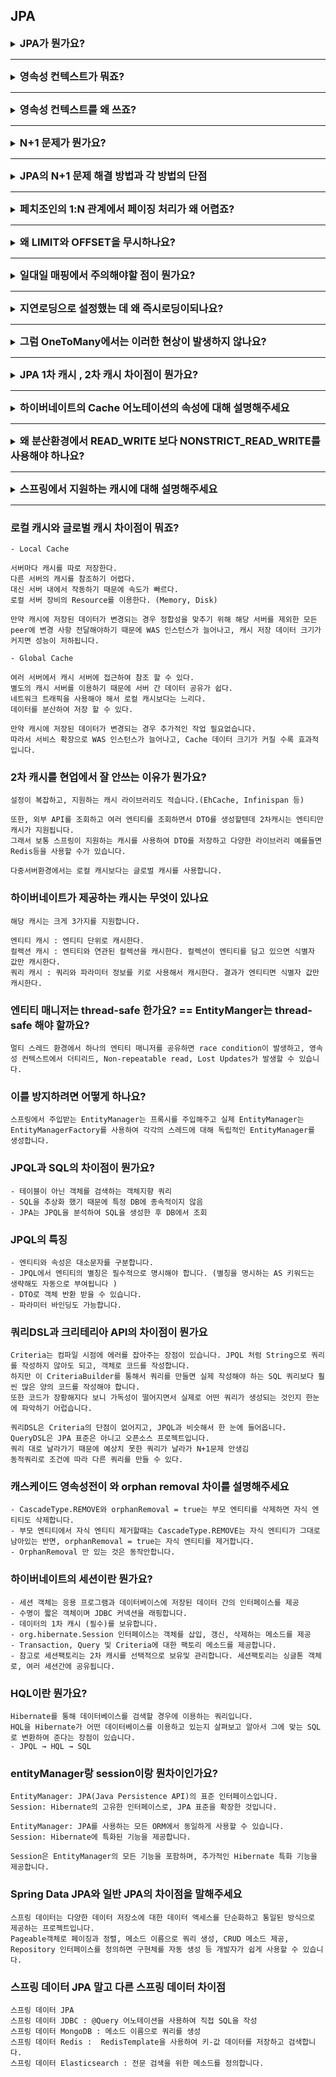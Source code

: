 ## JPA

<details>
<summary><strong style="font-size:1.17em">JPA가 뭔가요?</strong></summary>

```text
- 객체와 데이터베이스 테이블 간의 매핑:
- SQL 추상화
- 특정 데이터베이스에 종속되지 않는다
- 반복적인 CRUD(Create, Read, Update, Delete) 작업을 단순화
- 객체지향적 접근
```

</details>

---

<details>
<summary><strong style="font-size:1.17em">영속성 컨텍스트가 뭐죠?</strong></summary>

```text
영속성 컨텍스트란, 엔티티를 영구 저장하는 환경으로, 애플리케이션과 데이터베이스 사이에 엔티티를 보관하는 가상의 데이터베이스 역할을 합니다.

엔티티매니저에 엔티티를 저장하거나 조회하면, 엔티티매니저는 영속성 컨텍스트에 엔티티를 보관하고 관리합니다. 
```

</details>

---

<details>
<summary><strong style="font-size:1.17em">영속성 컨텍스트를 왜 쓰죠?</strong></summary>

```text
1. 1차 캐시
    - 데이터베이스에 조회없이 1차 캐시에 조회하려는 엔티티가 있으면 반환하기 때문에 성능이 좋아집니다. 
2. 쓰기 지연 
    - 쿼리를 영속성 컨텍스트의 쓰기 지연 저장소에 보관하다 트랜잭션이 커밋하면 데이터베이스에 저장소에 담겨있던 쿼리들을 실행합니다 
3. 더티 체킹 
    - 커밋 시점에 영속화된 엔티티의 스냅샷과 비교 → 변경된 부분이 있다면 업데이트 쿼리를 만듭니다.  
4. 지연 로딩
```

</details>

---

<details>
<summary><strong style="font-size:1.17em">N+1 문제가 뭔가요?</strong></summary>

```text
N+1 문제란, 1번의 쿼리를 날렸을 때, 의도하지 않은 N번의 쿼리가 추가적으로 실행되는 것을 말합니다.
```

</details>

---

<details>
<summary><strong style="font-size:1.17em">JPA의 N+1 문제 해결 방법과 각 방법의 단점</strong></summary>

```text
1. @BatchSize
   - 해결 방법: 연관 엔티티를 IN 쿼리를 통해 일정 크기의 배치로 조회
   - 장점: 지정된 크기만큼의 연관 엔티티를 IN절로 한 번에 조회해서 N+1문제를 해결
   - 단점: 
     - 최적의 배치 크기를 찾기 어려움
     - 통일되게 배치사이즈를 정하면, 필요없는 쿼리가 발생하거나 필요없는 데이터까지 조회합니다

2. Native SQL 사용
   - 해결 방법: JPA 대신 Native SQL을 사용하여 최적화된 쿼리 작성
   - 장점: 데이터베이스에 최적화된 쿼리 사용 가능
   - 단점: 
     - JPA의 장점 (객체 지향적 접근, 데이터베이스 독립성) 상실
     - SQL에 의존적인 코드 증가
     
3. @Fetch(FetchMode.SUBSELECT)
   - 연관된 엔티티들을 조회할 때 서브쿼리를 사용합니다.
   - 장점: N+1 문제를 효과적으로 해결할 수 있습니다.
          Fetch Join과 달리 페이징과 함께 사용할 수 있습니다.
   - 단점: 
     - 항상 연관 엔티티를 모두 가져오므로, 필요하지 않은 경우에도 데이터를 로드할 수 있습니다.
     - 대량의 데이터를 다룰 때는 메모리 사용량에 주의해야 합니다.
     
4. Fetch Join (페치 조인) 과 @EntityGraph
   - 해결 방법: JPQL의 JOIN FETCH 또는 EntityGraph를 사용하여 연관 엔티티를 함께 조회
   - 장점: 한 번의 쿼리로 연관 엔티티를 모두 가져옴
   - 단점: 
     - 1:N 관계에서 페이징 처리가 어려움 
     - 여러 컬렉션을 페치 조인하면 카테시안 곱이 발생하여 데이터 중복 증가 (Set으로 해야하거나 단, 순서 잘못,컬렉션 하나만 페치조인,쿼리분리) 
```


</details>

---

<details>
<summary><strong style="font-size:1.17em">페치조인의 1:N 관계에서 페이징 처리가 왜 어렵죠?</strong></summary>

```text
OneToMany 관계에서 Fetch Join과 페이징을 함께 사용할 경우 문제가 발생합니다. 
이 경우 JPA는 LIMIT과 OFFSET을 무시하고 모든 데이터를 메모리에 로드한 후 애플리케이션 레벨에서 페이징을 수행합니다. 
이는 대용량 데이터 처리 시 Out of Memory(OOM) 오류를 야기할 수 있습니다.
```

</details>

---

<details>
<summary><strong style="font-size:1.17em">왜 LIMIT와 OFFSET을 무시하나요?</strong></summary>

```text
OneToMany 관계에서 Fetch Join을 사용하면 데이터베이스 결과 집합에 중복된 행이 포함될 수 있습니다.

중복된 행으로 인해 LIMIT와 OFFSET을 데이터베이스 수준에서 적용하면 예상치 못한 결과가 나올 수 있습니다.
예를들어, LIMIT 10을 적용했을 때 실제로는 2-3개의 '일(One)' 쪽 엔티티만 포함될 수 있습니다.

이러한 문제를 방지하기 위해 JPA는 OneToMany Fetch Join에서 LIMIT와 OFFSET을 무시합니다.
대신 모든 데이터를 메모리로 로딩한 후, 애플리케이션 레벨에서 중복을 제거하고 페이징을 수행합니다.
```

</details>

---

<details>
<summary><strong style="font-size:1.17em">일대일 매핑에서 주의해야할 점이 뭔가요?</strong></summary>

```text
- 객체의 단방향 관계가 주(Main) 엔티티에서 대상(Target) 엔티티로 향할 때, 
데이터베이스에서 대상 테이블에 외래 키를 두는 구조는 지원되지 않습니다

- 연관관계의 주인이 아닌 쪽에서 주인인 엔티티를 조회 시 지연 로딩이 동작하지 않고 즉시로딩으로 작동됩니다.
```

</details>

---

<details>
<summary><strong style="font-size:1.17em">지연로딩으로 설정했는 데 왜 즉시로딩이되나요?</strong></summary>

```text
프록시의 한계 때문입니다. 
OneToOne 관계에서 연관관계 주인인 쪽에서 조회시, 
지연로딩할때 외래키로 연관맺은 객체의 아이디를 얻을 수 있고, 프록시를 생성할 수 있습니다.

반면, 연관관계 주인이 아닌 객체는 외래키가 없기 때문에 연관객체의 존재여부를 파악할 수가 없습니다. 
이 상태로 프록시를 생성하기에는 null값을 처리하는 등 모호한 부분이 있어서 불가능하다 판단하에 조회쿼리를 결국 날려서 즉시로딩방식으로 진행합니다. 
```

</details>

---

<details>
<summary><strong style="font-size:1.17em">그럼 OneToMany에서는 이러한 현상이 발생하지 않나요?</strong></summary>

```text
일(1)에 해당하는 엔티티의 다(N) 에 해당하는 연관 관계 필드는 컬렉션 타입입니다.
지연 로딩을 적용할 때 엔티티에 컬렉션이 있으면 컬렉션을 추적하고 관리할 목적으로 하이버네이트는 컬렉션 래퍼(PersistentBag)라는 것을 제공합니다.
이것이 컬렉션에 대한 프록시 역할을 합니다. 
```

</details>

---

<details>
<summary><strong style="font-size:1.17em">JPA 1차 캐시 , 2차 캐시 차이점이 뭔가요?</strong></summary>

```text
1차 캐시는 영속성 컨텍스트 내부에 위치하며, 트랜잭션 범위에서 동작합니다.
주요 이점은 동일 트랜잭션 내에서 반복 조회 시 1차 캐시에 담겨있던 엔티티를 넘겨, 데이터베이스 접근을 줄여 성능을 향상시킵니다. 

2차캐시는 애플리케이션 전체에서 공유되는 캐시입니다. 
2차 캐시는 조회한 객체를 그대로 반환하는 것이 아니라 복사본을 반환합니다.
주로 자주 변경되지 않는 데이터에 효과적입니다.
```

</details>

---

<details>
<summary><strong style="font-size:1.17em">하이버네이트의 Cache 어노테이션의 속성에 대해 설명해주세요</strong></summary>

```text
usage: 캐시 동시성 전략을 지정합니다 (NONE, READ_ONLY, NONSTRICT_READ_WRITE, READ_WRITE, TRANSACTIONAL)

- NONE: 전략이 없습니다.
- READ_ONLY: 읽기 전용입니다. 불변값에 적합합니다.
- NONSTRICT_READ_WRITE: 
    동작 방식: 읽기 작업은 캐시에서 직접 데이터를 읽습니다. 쓰기 작업은 데이터베이스에 먼저 쓰고, 그 후 캐시를 갱신합니다.
    특징: 동시성 제어가 엄격하지 않습니다. 짧은 시간 동안 캐시와 데이터베이스 간 불일치가 발생할 수 있습니다.
- READ_WRITE: 
    읽기 작업은 캐시에서 데이터를 읽되, 매번 유효성을 검사합니다. 쓰기 작업은 데이터베이스와 캐시를 동시에 갱신하며, 락(lock)을 사용합니다.
    동시성 제어가 엄격합니다 그리고 캐시와 데이터베이스의 일관성을 항상 유지합니다. 단, 클러스터 환경에서는 사용하면 안됩니다.
- TRANSACTIONAL: JTA 환경에서 사용됩니다. 

region: 캐시 영역의 이름을 지정할 수 있습니다. 이름을 달리 주어, 각 리전마다 다른 캐시 전략을 구축할 수 있습니다.

include 속성은 엔티티의 관계(연관)들을 어떻게 캐시할지 지정합니다.
```

</details>

---

<details>
<summary><strong style="font-size:1.17em">왜 분산환경에서 READ_WRITE 보다 NONSTRICT_READ_WRITE를 사용해야 하나요?</strong></summary>

```text
READ_WRITE는 동기화 처리 때문에 성능에 문제가 있습니다. 
그리고 분산 환경에서 캐시에 대한 동기화처리를 한다고 해도 DB에서는 디비에 대한 락킹이 아니기 때문에 일관성 보장이 안될수 있습니다.
```

</details>

---

<details>
<summary><strong style="font-size:1.17em">스프링에서 지원하는 캐시에 대해 설명해주세요</strong></summary>

```text
- 캐시 구현 기술에 종속되지 않도록 추상화 기술인 PSA 를 제공합니다. (CacheManager)
- AOP를 통해 적용하기 때문에 애플리케이션 코드를 수정하지 않고, 캐시 부가 기능을 추가할 수 있습니다.
- 구현체로는 카페인,EhCache, Redis 등등이 있으며 로컬 캐시 혹은 글로벌 캐시로 사용가능합니다.
```

</details>

---

 



### 로컬 캐시와 글로벌 캐시 차이점이 뭐죠?

```text
- Local Cache

서버마다 캐시를 따로 저장한다.
다른 서버의 캐시를 참조하기 어렵다.
대신 서버 내에서 작동하기 때문에 속도가 빠르다.
로컬 서버 장비의 Resource를 이용한다. (Memory, Disk)

만약 캐시에 저장된 데이터가 변경되는 경우 정합성을 맞추기 위해 해당 서버를 제외한 모든 peer에 변경 사항 전달해야하기 때문에 WAS 인스턴스가 늘어나고, 캐시 저장 데이터 크기가 커지면 성능이 저하됩니다.

- Global Cache

여러 서버에서 캐시 서버에 접근하여 참조 할 수 있다.
별도의 캐시 서버를 이용하기 때문에 서버 간 데이터 공유가 쉽다.
네트워크 트래픽을 사용해야 해서 로컬 캐시보다는 느리다.
데이터를 분산하여 저장 할 수 있다. 

만약 캐시에 저장된 데이터가 변경되는 경우 추가적인 작업 필요없습니다. 
따라서 서비스 확장으로 WAS 인스턴스가 늘어나고, Cache 데이터 크기가 커질 수록 효과적입니다.
```

### 2차 캐시를 현업에서 잘 안쓰는 이유가 뭔가요?

```text
설정이 복잡하고, 지원하는 캐시 라이브러리도 적습니다.(EhCache, Infinispan 등) 

또한, 외부 API를 조회하고 여러 엔티티를 조회하면서 DTO를 생성할텐데 2차캐시는 엔티티만 캐시가 지원됩니다.
그래서 보통 스프링이 지원하는 캐시를 사용하여 DTO를 저장하고 다양한 라이브러리 예를들면 Redis등을 사용할 수가 있습니다. 

다중서버환경에서는 로컬 캐시보다는 글로벌 캐시를 사용합니다.
```


### 하이버네이트가 제공하는 캐시는 무엇이 있나요

```text
해당 캐시는 크게 3가지를 지원합니다.

엔티티 캐시 : 엔티티 단위로 캐시한다.
컬렉션 캐시 : 엔티티와 연관된 컬렉션을 캐시한다. 컬렉션이 엔티티를 담고 있으면 식별자 값만 캐시한다.
쿼리 캐시 : 쿼리와 파라미터 정보를 키로 사용해서 캐시한다. 결과가 엔티티면 식별자 값만 캐시한다.
```

### 엔티티 매니저는 thread-safe 한가요? == EntityManger는 thread-safe 해야 할까요?

```text
멀티 스레드 환경에서 하나의 엔티티 매니저를 공유하면 race condition이 발생하고, 영속성 컨텍스트에서 더티리드, Non-repeatable read, Lost Updates가 발생할 수 있습니다. 
```

### 이를 방지하려면 어떻게 하나요?

```text
스프링에서 주입받는 EntityManager는 프록시를 주입해주고 실제 EntityManager는 EntityManagerFactory를 사용하여 각각의 스레드에 대해 독립적인 EntityManager를 생성합니다.
```

### JPQL과 SQL의 차이점이 뭔가요? 

```text
- 테이블이 아닌 객체를 검색하는 객체지향 쿼리
- SQL을 추상화 했기 때문에 특정 DB에 종속적이지 않음
- JPA는 JPQL을 분석하여 SQL을 생성한 후 DB에서 조회
```

### JPQL의 특징

```text
- 엔티티와 속성은 대소문자를 구분합니다.
- JPQL에서 엔티티의 별칭은 필수적으로 명시해야 합니다. (별칭을 명시하는 AS 키워드는 생략해도 자동으로 부여됩니다 )
- DTO로 객체 반환 받을 수 있습니다.
- 파라미터 바인딩도 가능합니다.  
```

### 쿼리DSL과 크리테리아 API의 차이점이 뭔가요

```text
Criteria는 컴파일 시점에 에러를 잡아주는 장점이 있습니다. JPQL 처럼 String으로 쿼리를 작성하지 않아도 되고, 객체로 코드를 작성합니다.
하지만 이 CriteriaBuilder를 통해서 쿼리를 만들면 실제 작성해야 하는 SQL 쿼리보다 훨씬 많은 양의 코드를 작성해야 합니다. 
또한 코드가 장황해지다 보니 가독성이 떨어지면서 실제로 어떤 쿼리가 생성되는 것인지 한눈에 파악하기 어럽습니다.

쿼리DSL은 Criteria의 단점이 없어지고, JPQL과 비슷해서 한 눈에 들어옵니다.
QueryDSL은 JPA 표준은 아니고 오픈소스 프로젝트입니다.
쿼리 대로 날라가기 때문에 예상치 못한 쿼리가 날라가 N+1문제 안생김
동적쿼리로 조건에 따라 다른 쿼리를 만들 수 있다. 
```

### 캐스케이드 영속성전이 와 orphan removal 차이를 설명해주세요

```text
- CascadeType.REMOVE와 orphanRemoval = true는 부모 엔티티를 삭제하면 자식 엔티티도 삭제합니다.
- 부모 엔티티에서 자식 엔티티 제거할때는 CascadeType.REMOVE는 자식 엔티티가 그대로 남아있는 반면, orphanRemoval = true는 자식 엔티티를 제거합니다.
- OrphanRemoval 만 있는 것은 동작안합니다.
```

### 하이버네이트의 세션이란 뭔가요?

```text
- 세션 객체는 응용 프로그램과 데이터베이스에 저장된 데이터 간의 인터페이스를 제공
- 수명이 짧은 객체이며 JDBC 커넥션을 래핑합니다. 
- 데이터의 1차 캐시 (필수)를 보유합니다.
- org.hibernate.Session 인터페이스는 객체를 삽입, 갱신, 삭제하는 메소드를 제공
- Transaction, Query 및 Criteria에 대한 팩토리 메소드를 제공합니다.
- 참고로 세션팩토리는 2차 캐시를 선택적으로 보유및 관리합니다. 세션팩토리는 싱글톤 객체로, 여러 세션간에 공유됩니다.  
```

### HQL이란 뭔가요?

```text
Hibernate를 통해 데이터베이스를 검색할 경우에 이용하는 쿼리입니다. 
HQL을 Hibernate가 어떤 데이터베이스를 이용하고 있는지 살펴보고 알아서 그에 맞는 SQL 로 변환하여 준다는 장점이 있습니다.
- JPQL → HQL → SQL
```

### entityManager랑 session이랑 뭔차이인가요?

```text
EntityManager: JPA(Java Persistence API)의 표준 인터페이스입니다.
Session: Hibernate의 고유한 인터페이스로, JPA 표준을 확장한 것입니다.

EntityManager: JPA를 사용하는 모든 ORM에서 동일하게 사용할 수 있습니다.
Session: Hibernate에 특화된 기능을 제공합니다.

Session은 EntityManager의 모든 기능을 포함하며, 추가적인 Hibernate 특화 기능을 제공합니다.
```

### Spring Data JPA와 일반 JPA의 차이점을 말해주세요 

```text
스프링 데이터는 다양한 데이터 저장소에 대한 데이터 액세스를 단순화하고 통일된 방식으로 제공하는 프로젝트입니다. 
Pageable객체로 페이징과 정렬, 메소드 이름으로 쿼리 생성, CRUD 메소드 제공, Repository 인터페이스를 정의하면 구현체를 자동 생성 등 개발자가 쉽게 사용할 수 있습니다. 
```

### 스프링 데이터 JPA 말고 다른 스프링 데이터 차이점

```text
스프링 데이터 JPA
스프링 데이터 JDBC : @Query 어노테이션을 사용하여 직접 SQL을 작성
스프링 데이터 MongoDB : 메소드 이름으로 쿼리를 생성
스프링 데이터 Redis :  RedisTemplate을 사용하여 키-값 데이터를 저장하고 검색합니다.
스프링 데이터 Elasticsearch : 전문 검색을 위한 메소드를 정의합니다.
```

